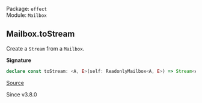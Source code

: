 Package: `effect`<br />
Module: `Mailbox`<br />

## Mailbox.toStream

Create a `Stream` from a `Mailbox`.

**Signature**

```ts
declare const toStream: <A, E>(self: ReadonlyMailbox<A, E>) => Stream<A, E>
```

[Source](https://github.com/Effect-TS/effect/tree/main/packages/effect/src/Mailbox.ts#L245)

Since v3.8.0